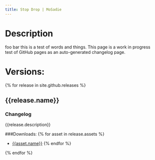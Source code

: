 ```yaml
---
title: Stop Drop | MoSadie
---
```


# Description
foo bar this is a test of words and things. This page is a work in progress test of GitHub pages as an auto-generated changelog page.

# Versions:
{% for release in site.github.releases %}
## {{release.name}} ##

### Changelog
{{release.description}}

###Downloads:
{% for asset in release.assets %}
 * [{{asset.name}}]({{asset.browser_download_url}})
{% endfor %}

{% endfor %}